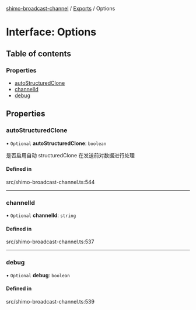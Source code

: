 [shimo-broadcast-channel](../README.md) / [Exports](../modules.md) / Options

# Interface: Options

## Table of contents

### Properties

- [autoStructuredClone](Options.md#autostructuredclone)
- [channelId](Options.md#channelid)
- [debug](Options.md#debug)

## Properties

### autoStructuredClone

• `Optional` **autoStructuredClone**: `boolean`

是否启用自动 structuredClone 在发送前对数据进行处理

#### Defined in

src/shimo-broadcast-channel.ts:544

___

### channelId

• `Optional` **channelId**: `string`

#### Defined in

src/shimo-broadcast-channel.ts:537

___

### debug

• `Optional` **debug**: `boolean`

#### Defined in

src/shimo-broadcast-channel.ts:539
